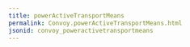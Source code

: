 ```yaml
---
title: powerActiveTransportMeans
permalink: Convoy.powerActiveTransportMeans.html
jsonid: convoy_poweractivetransportmeans
---
```

